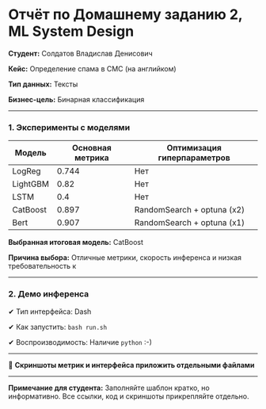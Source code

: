 # Отчёт по Домашнему заданию 2, ML System Design


**Студент:** Солдатов Владислав Денисович

**Кейс:** Определение спама в СМС (на английком)

**Тип данных:** Тексты

**Бизнес-цель:** Бинарная классификация

---


### **1. Эксперименты с моделями**

| Модель | Основная метрика | Оптимизация гиперпараметров |
| --- | --- | --- |
| LogReg | 0.744 | Нет |
| LightGBM | 0.82 | Нет |
| LSTM | 0.4 | Нет |
| CatBoost | 0.897 | RandomSearch + optuna (x2) |
| Bert | 0.907 | RandomSearch + optuna (x1) |



**Выбранная итоговая модель:** CatBoost

**Причина выбора:** Отличные метрики, скорость инференса и низкая требовательность к 

---

### **2. Демо инференса**

✔ Тип интерфейса: Dash

✔ Как запустить: `bash run.sh`

✔ Воспроизводимость: Наличие `python` :-)

---

📎 **Скриншоты метрик и интерфейса приложить отдельными файлами**

---

**Примечание для студента:** Заполняйте шаблон кратко, но информативно. Все ссылки, код и скриншоты прикрепляйте отдельно.